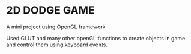 # 2D DODGE GAME 

A mini project using OpenGL framework

Used GLUT and many other openGL functions to create objects in game and control them using keyboard events.

